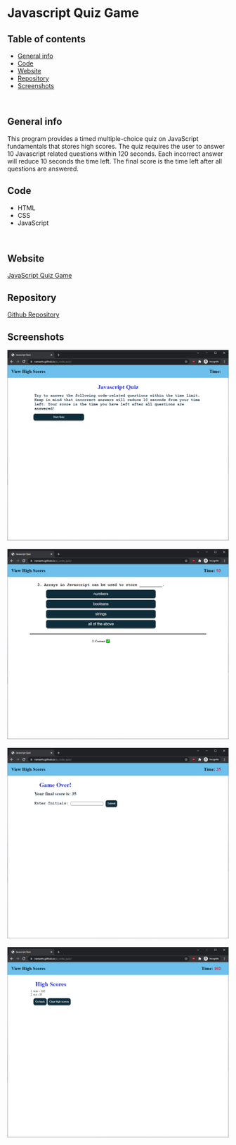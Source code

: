 # Javascript Quiz Game

## Table of contents
* [General info](#general-info)
* [Code](#Code)
* [Website](#webpage-URL)
* [Repository](#repo)
* [Screenshots](#screenshots)
<br/>

## General info
This program provides a timed multiple-choice quiz on JavaScript fundamentals that stores high scores. The quiz requires the user to answer 10 Javascript related questions within 120 seconds. Each incorrect answer will reduce 10 seconds the time left. The final score is the time left after all questions are answered.
<br/>

## Code 
* HTML
* CSS
* JavaScript
<br/>

## Website
[JavaScript Quiz Game](https://ramantv.github.io/js_code_quiz/)
<br/>

## Repository
[Github Repository](https://github.com/ramantv/js_code_quiz)
<br/>

## Screenshots
![Quiz Screenshot1](./assets/images/start_quiz_page.png)
<br/><br/>
![Quiz Screenshot2](./assets/images/quiz_question_page.png)
<br/><br/>
![Quiz Screenshot3](./assets/images/submit_score_page.png)
<br/><br/>
![Quiz Screenshot4](./assets/images/high_scores_page.png)
<br/><br/>
